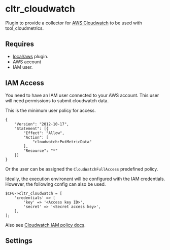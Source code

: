 # cltr_cloudwatch

Plugin to provide a collector for [AWS Cloudwatch](https://docs.aws.amazon.com/cloudwatch/)
to be used with tool_cloudmetrics.

## Requires
- [local/aws](https://github.com/catalyst/moodle-local_aws) plugin.
- AWS account
- IAM user.

## IAM Access

You need to have an IAM user connected to your AWS account.
This user will need permissions to submit cloudwatch data.

This is the minimum user policy for access.

    {
        "Version": "2012-10-17",
        "Statement": [{
            "Effect": "Allow",
            "Action": [
                "cloudwatch:PutMetricData"
            ],
            "Resource": "*"
        }]
    }

Or the user can be assigned the `CloudWatchFullAccess`
predefined policy.

Ideally, the execution environent will be configured with
the IAM credentials. However, the following config can
also be used.

    $CFG->cltr_cloudwatch = [
        'credentials' => [
            'key' => '<Access key ID>',
            'secret' => '<Secret access key>',
        ],
    ];


Also see [Cloudwatch IAM policy docs](https://docs.aws.amazon.com/AmazonCloudWatch/latest/monitoring/iam-identity-based-access-control-cw.html).

## Settings



